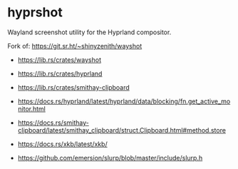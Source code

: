 # hyprshot
Wayland screenshot utility for the Hyprland compositor.

Fork of: <https://git.sr.ht/~shinyzenith/wayshot>

- https://lib.rs/crates/wayshot
- https://lib.rs/crates/hyprland
- https://lib.rs/crates/smithay-clipboard

- https://docs.rs/hyprland/latest/hyprland/data/blocking/fn.get_active_monitor.html
- https://docs.rs/smithay-clipboard/latest/smithay_clipboard/struct.Clipboard.html#method.store
- https://docs.rs/xkb/latest/xkb/
- https://github.com/emersion/slurp/blob/master/include/slurp.h
